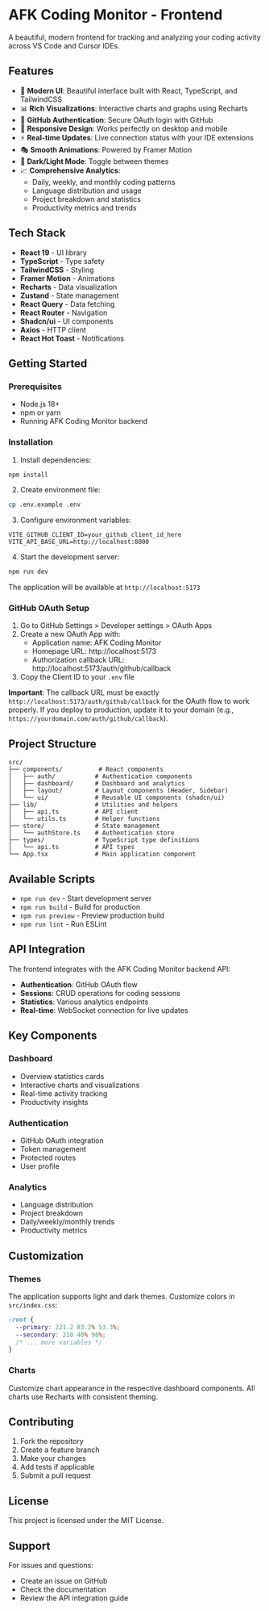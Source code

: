 # AFK Coding Monitor - Frontend

A beautiful, modern frontend for tracking and analyzing your coding activity across VS Code and Cursor IDEs.

## Features

- 🎨 **Modern UI**: Beautiful interface built with React, TypeScript, and TailwindCSS
- 📊 **Rich Visualizations**: Interactive charts and graphs using Recharts
- 🔐 **GitHub Authentication**: Secure OAuth login with GitHub
- 📱 **Responsive Design**: Works perfectly on desktop and mobile
- ⚡ **Real-time Updates**: Live connection status with your IDE extensions
- 🎭 **Smooth Animations**: Powered by Framer Motion
- 🌙 **Dark/Light Mode**: Toggle between themes
- 📈 **Comprehensive Analytics**: 
  - Daily, weekly, and monthly coding patterns
  - Language distribution and usage
  - Project breakdown and statistics
  - Productivity metrics and trends

## Tech Stack

- **React 19** - UI library
- **TypeScript** - Type safety
- **TailwindCSS** - Styling
- **Framer Motion** - Animations
- **Recharts** - Data visualization
- **Zustand** - State management
- **React Query** - Data fetching
- **React Router** - Navigation
- **Shadcn/ui** - UI components
- **Axios** - HTTP client
- **React Hot Toast** - Notifications

## Getting Started

### Prerequisites

- Node.js 18+ 
- npm or yarn
- Running AFK Coding Monitor backend

### Installation

1. Install dependencies:
```bash
npm install
```

2. Create environment file:
```bash
cp .env.example .env
```

3. Configure environment variables:
```env
VITE_GITHUB_CLIENT_ID=your_github_client_id_here
VITE_API_BASE_URL=http://localhost:8000
```

4. Start the development server:
```bash
npm run dev
```

The application will be available at `http://localhost:5173`

### GitHub OAuth Setup

1. Go to GitHub Settings > Developer settings > OAuth Apps
2. Create a new OAuth App with:
   - Application name: AFK Coding Monitor
   - Homepage URL: http://localhost:5173
   - Authorization callback URL: http://localhost:5173/auth/github/callback
3. Copy the Client ID to your `.env` file

**Important**: The callback URL must be exactly `http://localhost:5173/auth/github/callback` for the OAuth flow to work properly. If you deploy to production, update it to your domain (e.g., `https://yourdomain.com/auth/github/callback`).

## Project Structure

```
src/
├── components/          # React components
│   ├── auth/           # Authentication components
│   ├── dashboard/      # Dashboard and analytics
│   ├── layout/         # Layout components (Header, Sidebar)
│   └── ui/             # Reusable UI components (shadcn/ui)
├── lib/                # Utilities and helpers
│   ├── api.ts          # API client
│   └── utils.ts        # Helper functions
├── store/              # State management
│   └── authStore.ts    # Authentication store
├── types/              # TypeScript type definitions
│   └── api.ts          # API types
└── App.tsx             # Main application component
```

## Available Scripts

- `npm run dev` - Start development server
- `npm run build` - Build for production
- `npm run preview` - Preview production build
- `npm run lint` - Run ESLint

## API Integration

The frontend integrates with the AFK Coding Monitor backend API:

- **Authentication**: GitHub OAuth flow
- **Sessions**: CRUD operations for coding sessions
- **Statistics**: Various analytics endpoints
- **Real-time**: WebSocket connection for live updates

## Key Components

### Dashboard
- Overview statistics cards
- Interactive charts and visualizations
- Real-time activity tracking
- Productivity insights

### Authentication
- GitHub OAuth integration
- Token management
- Protected routes
- User profile

### Analytics
- Language distribution
- Project breakdown
- Daily/weekly/monthly trends
- Productivity metrics

## Customization

### Themes
The application supports light and dark themes. Customize colors in `src/index.css`:

```css
:root {
  --primary: 221.2 83.2% 53.3%;
  --secondary: 210 40% 96%;
  /* ... more variables */
}
```

### Charts
Customize chart appearance in the respective dashboard components. All charts use Recharts with consistent theming.

## Contributing

1. Fork the repository
2. Create a feature branch
3. Make your changes
4. Add tests if applicable
5. Submit a pull request

## License

This project is licensed under the MIT License.

## Support

For issues and questions:
- Create an issue on GitHub
- Check the documentation
- Review the API integration guide

